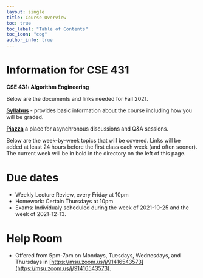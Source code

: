 ```yaml
---
layout: single
title: Course Overview
toc: true
toc_label: "Table of Contents"
toc_icon: "cog"
author_info: true
---
```


# Information for CSE 431

**CSE 431: Algorithm Engineering**

Below are the documents and links needed for Fall 2021.

**[Syllabus](https://nahumj.github.io/CSE-431/syllabus)** - provides basic information about the course including how you will be graded.

**[Piazza](https://piazza.com/class/kst3t6l9dxi6t0)** a place for asynchronous discussions and Q&A sessions.

Below are the week-by-week topics that will be covered.  Links will be added at least 24 hours before the first class each week (and often sooner).  The current week will be in bold in the directory on the left of this page.


# Due dates

- Weekly Lecture Review, every Friday at 10pm
- Homework: Certain Thursdays at 10pm
- Exams: Individualy scheduled during the week of 2021-10-25 and the week of 2021-12-13.

# Help Room
- Offered from 5pm-7pm on Mondays, Tuesdays, Wednesdays, and Thursdays in [https://msu.zoom.us/j/91416543573](https://msu.zoom.us/j/91416543573).

<!--

# Current course content

{% for post in site.weeks %}

  {% assign this_week = "now" | date: "%W" | minus: 1 %}
  {% assign last_week = "now" | date: "%W" | minus: 2 %}
  {% assign next_week = "now" | date: "%W" | plus: 0 %}

  {% assign postWeek = post.date | date: "%W" | minus: 0 %}

  {% if postWeek == last_week %}
   <h2>Last week: <a href="{{ site.url }}{{ site.baseurl }}{{ post.url }}">{{ post.title }}</a></h2>
  {% endif %}

  {% if postWeek == this_week %}
   <h2>This week: <a href="{{ site.url }}{{ site.baseurl }}{{ post.url }}">{{ post.title }}</a></h2>
  {% endif %}

 {% if postWeek == next_week %}
   <h2>Next week: <a href="{{ site.url }}{{ site.baseurl }}{{ post.url }}">{{ post.title }}</a></h2>
  {% endif %}


{% endfor %}
-->